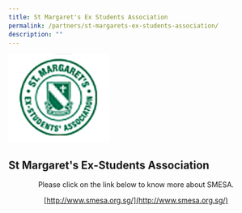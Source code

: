 ```yaml
---
title: St Margaret's Ex Students Association
permalink: /partners/st-margarets-ex-students-association/
description: ""
---
```

<img src="/images/08e0c3bc5_u6572.gif" style="width:200px">
<br>
 
## St Margaret's Ex-Students Association

<center>Please click on the link below to know more about SMESA.  

[http://www.smesa.org.sg/](http://www.smesa.org.sg/)</center>